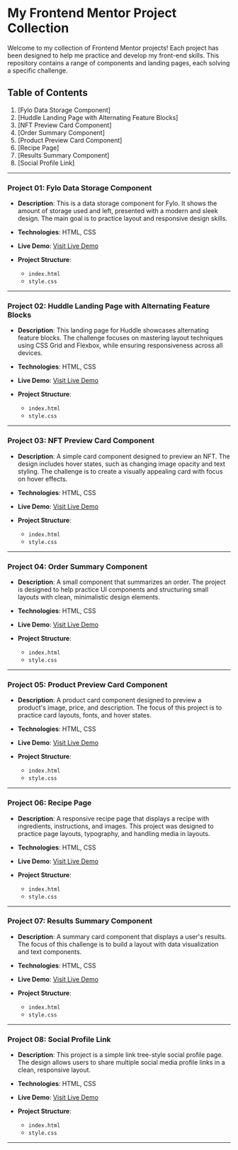 # My Frontend Mentor Project Collection

Welcome to my collection of Frontend Mentor projects! Each project has been designed to help me practice and develop my front-end skills. This repository contains a range of components and landing pages, each solving a specific challenge.

## Table of Contents
1. [Fylo Data Storage Component]
2. [Huddle Landing Page with Alternating Feature Blocks]
3. [NFT Preview Card Component]
4. [Order Summary Component]
5. [Product Preview Card Component]
6. [Recipe Page]
7. [Results Summary Component]
8. [Social Profile Link]

---

### Project 01: **Fylo Data Storage Component**

- **Description**: This is a data storage component for Fylo. It shows the amount of storage used and left, presented with a modern and sleek design. The main goal is to practice layout and responsive design skills.
  
- **Technologies**: HTML, CSS

- **Live Demo**: [Visit Live Demo](https://fylo-data-storage-component-three-fawn.vercel.app/)

- **Project Structure**:
  - `index.html`
  - `style.css`

---

### Project 02: **Huddle Landing Page with Alternating Feature Blocks**

- **Description**: This landing page for Huddle showcases alternating feature blocks. The challenge focuses on mastering layout techniques using CSS Grid and Flexbox, while ensuring responsiveness across all devices.
  
- **Technologies**: HTML, CSS

- **Live Demo**: [Visit Live Demo](https://huddle-landing-page-with-alternating-feature-blocks-two-kappa.vercel.app/)

- **Project Structure**:
  - `index.html`
  - `style.css`

---

### Project 03: **NFT Preview Card Component**

- **Description**: A simple card component designed to preview an NFT. The design includes hover states, such as changing image opacity and text styling. The challenge is to create a visually appealing card with focus on hover effects.
  
- **Technologies**: HTML, CSS

- **Live Demo**: [Visit Live Demo](https://front-end-mentor-projects-2.vercel.app/)

- **Project Structure**:
  - `index.html`
  - `style.css`

---

### Project 04: **Order Summary Component**

- **Description**: A small component that summarizes an order. The project is designed to help practice UI components and structuring small layouts with clean, minimalistic design elements.
  
- **Technologies**: HTML, CSS

- **Live Demo**: [Visit Live Demo](https://order-summary-component-nine-azure.vercel.app/)

- **Project Structure**:
  - `index.html`
  - `style.css`

---

### Project 05: **Product Preview Card Component**

- **Description**: A product card component designed to preview a product's image, price, and description. The focus of this project is to practice card layouts, fonts, and hover states.
  
- **Technologies**: HTML, CSS

- **Live Demo**: [Visit Live Demo](https://product-preview-card-component-sooty-seven.vercel.app/)

- **Project Structure**:
  - `index.html`
  - `style.css`

---

### Project 06: **Recipe Page**

- **Description**: A responsive recipe page that displays a recipe with ingredients, instructions, and images. This project was designed to practice page layouts, typography, and handling media in layouts.
  
- **Technologies**: HTML, CSS

- **Live Demo**: [Visit Live Demo](https://recipe-page-theta-bice.vercel.app/)

- **Project Structure**:
  - `index.html`
  - `style.css`

---

### Project 07: **Results Summary Component**

- **Description**: A summary card component that displays a user's results. The focus of this challenge is to build a layout with data visualization and text components.
  
- **Technologies**: HTML, CSS

- **Live Demo**: [Visit Live Demo](https://results-summary-component-murex-nu.vercel.app/)

- **Project Structure**:
  - `index.html`
  - `style.css`

---

### Project 08: **Social Profile Link**

- **Description**: This project is a simple link tree-style social profile page. The design allows users to share multiple social media profile links in a clean, responsive layout.
  
- **Technologies**: HTML, CSS

- **Live Demo**: [Visit Live Demo](https://social-profile-link-eosin.vercel.app/)

- **Project Structure**:
  - `index.html`
  - `style.css`

---

